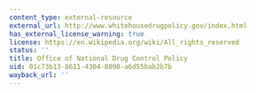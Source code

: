 ```yaml
---
content_type: external-resource
external_url: http://www.whitehousedrugpolicy.gov/index.html
has_external_license_warning: true
license: https://en.wikipedia.org/wiki/All_rights_reserved
status: ''
title: Office of National Drug Control Policy
uid: 01c73b13-8611-4304-8098-a6d55bab2b7b
wayback_url: ''
---
```

